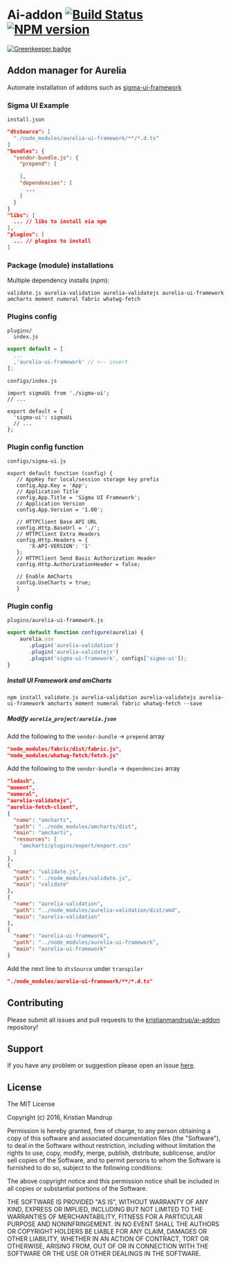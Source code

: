 # Ai-addon [![Build Status](https://secure.travis-ci.org/kristianmandrup/ai-addon.png?branch=master)](http://travis-ci.org/kristianmandrup/ai-addon) [![NPM version](https://badge-me.herokuapp.com/api/npm/ai-addon.png)](http://badges.enytc.com/for/npm/ai-addon)

[![Greenkeeper badge](https://badges.greenkeeper.io/kristianmandrup/ai-addon.svg)](https://greenkeeper.io/)

## Addon manager for Aurelia

Automate installation of addons such as [sigma-ui-framework](https://github.com/sigmaframeworks/sigma-ui-framework)

### Sigma UI Example

`install.json`

```json
"dtsSource": [
  "./node_modules/aurelia-ui-framework/**/*.d.ts"
]
"bundles": {
  "vendor-bundle.js": {
    "prepend": [

    ],
    "dependencies": [
      ...
    ]
  }
}
"libs": [
  ... // libs to install via npm
],
"plugins": [
  ... // plugins to install
]
```

### Package (module) installations

Multiple dependency installs (npm):

`validate.js aurelia-validation aurelia-validatejs aurelia-ui-framework amcharts moment numeral fabric whatwg-fetch`

### Plugins config

```
plugins/
  index.js
```

```js
export default = [
  ...
  ,'aurelia-ui-framework' // <-- insert
];
```

`configs/index.js`

```
import sigmaUi from './sigma-ui';
// ...

export default = {
  'sigma-ui': sigmaUi
  // ...
};
```

### Plugin config function

`configs/sigma-ui.js`

```
export default function (config) {
   // AppKey for local/session storage key prefix
   config.App.Key = 'App';
   // Application Title
   config.App.Title = 'Sigma UI Framework';
   // Application Version
   config.App.Version = '1.00';

   // HTTPClient Base API URL
   config.Http.BaseUrl = './';
   // HTTPClient Extra Headers
   config.Http.Headers = {
       'X-API-VERSION': '1'
   };
   // HTTPClient Send Basic Authorization Header
   config.Http.AuthorizationHeader = false;

   // Enable AmCharts
   config.UseCharts = true;
   }
```

### Plugin config

`plugins/aurelia-ui-framework.js`

```js
export default function configure(aurelia) {
    aurelia.use
       .plugin('aurelia-validation')
       .plugin('aurelia-validatejs')
       .plugin('sigma-ui-framework', configs['sigma-ui']);
}
```

##### Install UI Framework and amCharts

```
npm install validate.js aurelia-validation aurelia-validatejs aurelia-ui-framework amcharts moment numeral fabric whatwg-fetch --save
```

##### Modify `aurelia_project/aurelia.json`

Add the following to the  `vendor-bundle` -> `prepend` array

```json
"node_modules/fabric/dist/fabric.js",
"node_modules/whatwg-fetch/fetch.js"
```

Add the following to the  `vendor-bundle` -> `dependencies` array

```json
"lodash",
"moment",
"numeral",
"aurelia-validatejs",
"aurelia-fetch-client",
{
  "name": "amcharts",
  "path": "../node_modules/amcharts/dist",
  "main": "amcharts",
  "resources": [
    "amcharts/plugins/export/export.css"
  ]
},
{
  "name": "validate.js",
  "path": "../node_modules/validate.js",
  "main": "validate"
},
{
  "name": "aurelia-validation",
  "path": "../node_modules/aurelia-validation/dist/amd",
  "main": "aurelia-validation"
},
{
  "name": "aurelia-ui-framework",
  "path": "../node_modules/aurelia-ui-framework",
  "main": "aurelia-ui-framework"
}
```

Add the next line to `dtsSource` under `transpiler`

```json
"./node_modules/aurelia-ui-framework/**/*.d.ts"
```


## Contributing

Please submit all issues and pull requests to the [kristianmandrup/ai-addon](https://github.com/kristianmandrup/ai-addon) repository!

## Support
If you have any problem or suggestion please open an issue [here](https://github.com/kristianmandrup/ai-addon/issues).

## License

The MIT License

Copyright (c) 2016, Kristian Mandrup

Permission is hereby granted, free of charge, to any person
obtaining a copy of this software and associated documentation
files (the "Software"), to deal in the Software without
restriction, including without limitation the rights to use,
copy, modify, merge, publish, distribute, sublicense, and/or sell
copies of the Software, and to permit persons to whom the
Software is furnished to do so, subject to the following
conditions:

The above copyright notice and this permission notice shall be
included in all copies or substantial portions of the Software.

THE SOFTWARE IS PROVIDED "AS IS", WITHOUT WARRANTY OF ANY KIND,
EXPRESS OR IMPLIED, INCLUDING BUT NOT LIMITED TO THE WARRANTIES
OF MERCHANTABILITY, FITNESS FOR A PARTICULAR PURPOSE AND
NONINFRINGEMENT. IN NO EVENT SHALL THE AUTHORS OR COPYRIGHT
HOLDERS BE LIABLE FOR ANY CLAIM, DAMAGES OR OTHER LIABILITY,
WHETHER IN AN ACTION OF CONTRACT, TORT OR OTHERWISE, ARISING
FROM, OUT OF OR IN CONNECTION WITH THE SOFTWARE OR THE USE OR
OTHER DEALINGS IN THE SOFTWARE.

